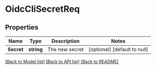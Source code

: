 # OidcCliSecretReq

## Properties
Name | Type | Description | Notes
------------ | ------------- | ------------- | -------------
**Secret** | **string** | The new secret | [optional] [default to null]

[[Back to Model list]](../README.md#documentation-for-models) [[Back to API list]](../README.md#documentation-for-api-endpoints) [[Back to README]](../README.md)


